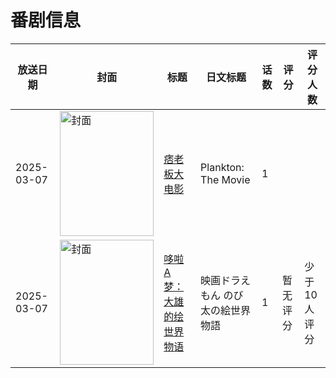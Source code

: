 # 番剧信息

|放送日期|封面|标题|日文标题|话数|评分|评分人数|
|---|---|---|---|---|---|---|
|2025-03-07|<img src="https://lain.bgm.tv/pic/cover/c/0e/c6/507542_NLTHL.jpg" alt="封面" style="width:150px;height:200px;object-fit:cover;">|[痞老板大电影](https://bangumi.tv/subject/507542)|Plankton: The Movie|1|||
|2025-03-07|<img src="https://lain.bgm.tv/pic/cover/c/9f/a9/515422_4gK7I.jpg" alt="封面" style="width:150px;height:200px;object-fit:cover;">|[哆啦A梦：大雄的绘世界物语](https://bangumi.tv/subject/515422)|映画ドラえもん のび太の絵世界物語|1|暂无评分|少于10人评分|
